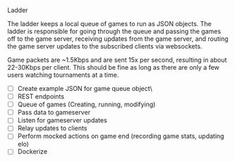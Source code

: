 Ladder
 
The ladder keeps a local queue of games to run as JSON objects. The ladder is responsible for going through the queue and passing the games off to the game server, receiving updates from the game server, and routing the game server updates to the subscribed clients via websockets.

Game packets are ~1.5Kbps and are sent 15x per second, resulting in about 22-30Kbps per client. This should be fine as long as there are only a few users watching tournaments at a time.

- [ ] Create example JSON for game queue object\
- [ ] REST endpoints
- [ ] Queue of games (Creating, running, modifying)
- [ ] Pass data to gameserver
- [ ] Listen for gameserver updates
- [ ] Relay updates to clients
- [ ] Perform mocked actions on game end (recording game stats, updating elo)
- [ ] Dockerize 